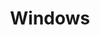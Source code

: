 ---
title: "Windows"
description: "You are viewing Windows category"
slug: "windows"
image: "windows.webp"
---